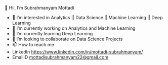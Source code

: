 👋 Hii, I’m Subrahmanyam Mottadi
- 👀 I’m interested in Analytics || Data Science || Machine Learning || Deep Learning
- 🔭 I’m currently working on Analytics and Machine Learning
- 🌱 I’m currently learning Deep Learning
- 💞️ I’m looking to collaborate on Data Science Projects
- 📫 How to reach me
- LinkedIn https://www.linkedin.com/in/mottadi-subrahmanyam/
- EmailID mottadisubrahmanyam22@gmail.com

<!--
**SubrahmanyamSubbu/SubrahmanyamSubbu** is a ✨ _special_ ✨ repository because its `README.md` (this file) appears on your GitHub profile.

Here are some ideas to get you started:

- 🔭 I’m currently working on ...
- 🌱 I’m currently learning ...
- 👯 I’m looking to collaborate on ...
- 🤔 I’m looking for help with ...
- 💬 Ask me about ...
- 📫 How to reach me: ...
- 😄 Pronouns: ...
- ⚡ Fun fact: ...
-->
